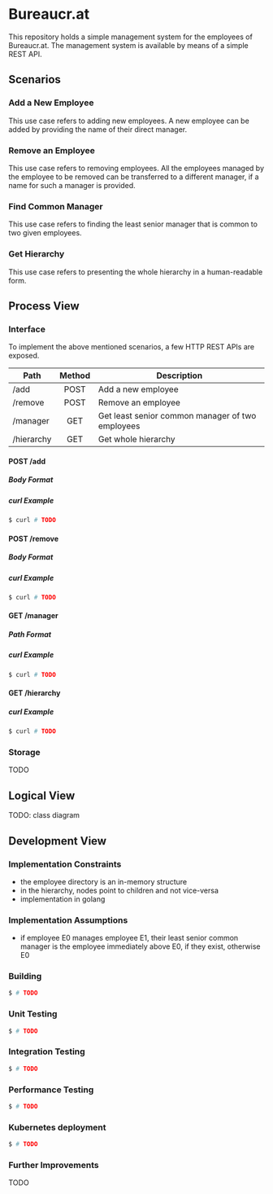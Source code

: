 # Bureaucr.at

This repository holds a simple management system for the employees of Bureaucr.at.
The management system is available by means of a simple REST API.

## Scenarios

### Add a New Employee

This use case refers to adding new employees. A new employee can be added by providing
the name of their direct manager.

### Remove an Employee

This use case refers to removing employees. All the employees managed by the employee
to be removed can be transferred to a different manager, if a name for such a manager is
provided.

### Find Common Manager

This use case refers to finding the least senior manager that is common to two given
employees.

### Get Hierarchy

This use case refers to presenting the whole hierarchy in a human-readable form.

## Process View

### Interface

To implement the above mentioned scenarios, a few HTTP REST APIs are exposed.

| Path       |  Method  | Description                                      |
| ---------- | :------: | ------------------------------------------------ |
| /add       |   POST   | Add a new employee                               |
| /remove    |   POST   | Remove an employee                               |
| /manager   |   GET    | Get least senior common manager of two employees |
| /hierarchy |   GET    | Get whole hierarchy                              |

#### POST /add

##### Body Format

##### curl Example

```bash
$ curl # TODO
```

#### POST /remove

##### Body Format

##### curl Example

```bash
$ curl # TODO
```

#### GET /manager

##### Path Format

##### curl Example

```bash
$ curl # TODO
```

#### GET /hierarchy

##### curl Example

```bash
$ curl # TODO
```

### Storage

TODO

## Logical View

TODO: class diagram

## Development View

### Implementation Constraints

* the employee directory is an in-memory structure
* in the hierarchy, nodes point to children and not vice-versa
* implementation in golang

### Implementation Assumptions

* if employee E0 manages employee E1, their least senior common manager is the employee immediately above E0, if they exist, otherwise E0

### Building

```bash
$ # TODO
```

### Unit Testing

```bash
$ # TODO
```

### Integration Testing

```bash
$ # TODO
```

### Performance Testing

```bash
$ # TODO
```

### Kubernetes deployment

```bash
$ # TODO
```

### Further Improvements

TODO
